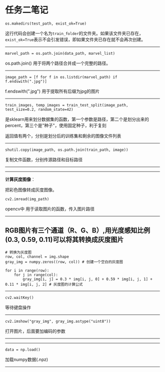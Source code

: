 # 任务二笔记

```
os.makedirs(test_path, exist_ok=True)
```

这行代码会创建一个名为`train_folder`的文件夹。如果该文件夹已存在，`exist_ok=True`表示不会引发错误，即如果文件夹已存在就不会再次创建。

---

```
marvel_path = os.path.join(data_path, marvel_list)
```

os.path.join() 用于将两个路径合并成一个完整的路径。

---

```
image_path = [f for f in os.listdir(marvel_path) if f.endswith(".jpg")]
```

f.endswith(".jpg") 用于提取所有后缀为jpg的图片

---

```
train_images, temp_images = train_test_split(image_path, test_size=0.2, random_state=42)
```

是sklearn用来划分数据集的函数，第一个参数是路径，第二个是划分出来的percent，第三个是"种子"，使用固定种子，利于复刻

返回值有两个，分别是划分后的训练集和剩余的图像文件列表

---

```
shutil.copy(image_path, os.path.join(train_path, image))
```

复制文件函数，分别传源路径和目标路径

---

---

**计算灰度图像**：

把彩色图像转成灰度图像。

```
cv2.imread(img_path)
```

opencv中 用于读取图片的函数，传入图片路径

---

RGB图片有三个通道（R、G、B）,用光度感知比例(0.3, 0.59, 0.11)可以将其转换成灰度图片
---

```
# 转换为灰度图
row, col, channel = img.shape
gray_img = numpy.zeros((row, col)) # 创建一个空白的灰度图

for i in range(row):
    for j in range(col):
        gray_img[i, j] = 0.3 * img[i, j, 0] + 0.59 * img[i, j, 1] + 0.11 * img[i, j, 2] # 灰度图的计算公式
```

---

```
cv2.waitKey()
```

等待键盘操作

---

```
cv2.imshow("gray_img", gray_img.astype("uint8"))
```

打开图片，后面要加编码的参数

---

---

```
data = np.load()
```

加载numpy数据(.npz)

---

